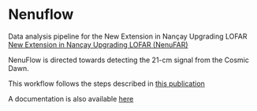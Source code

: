 # Nenuflow
Data analysis pipeline for the New Extension in Nançay Upgrading LOFAR [New Extension in Nançay Upgrading LOFAR  (NenuFAR)](https://nenufar.obs-nancay.fr/en/homepage-en/)

NenuFlow is directed towards detecting the 21-cm signal from the Cosmic Dawn.

This workflow follows the steps described in [this publication](https://arxiv.org/abs/2311.05364)

A documentation is also available [here](https://nenuflow.readthedocs.io/en/latest/index.html)